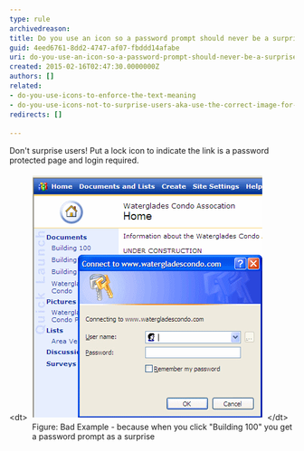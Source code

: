 ```yaml
---
type: rule
archivedreason: 
title: Do you use an icon so a password prompt should never be a surprise?
guid: 4eed6761-8dd2-4747-af07-fbddd14afabe
uri: do-you-use-an-icon-so-a-password-prompt-should-never-be-a-surprise
created: 2015-02-16T02:47:30.0000000Z
authors: []
related:
- do-you-use-icons-to-enforce-the-text-meaning
- do-you-use-icons-not-to-surprise-users-aka-use-the-correct-image-for-files
redirects: []

---
```


Don't surprise users! Put a lock icon                                          to indicate the link is a password protected page and login       required.

<!--endintro-->
<dl class="badImage">&lt;dt&gt; 
      <img alt="Password prompt as a surprise" src="../../assets/PasswordProtectedPagesNeedKey.gif" style="margin:5px;width:406px;">
   &lt;/dt&gt;<dd>Figure: Bad Example - because when you click "Building 100" you get a password prompt as a surprise</dd></dl>
